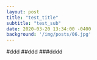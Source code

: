 ```yaml
---
layout: post
title: "test_title"
subtitle: "test_sub"
date: 2020-03-20 13:34:00 -0400
background: '/img/posts/06.jpg'
---
```


#ddd
##ddd
###dddd
